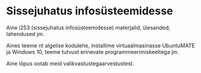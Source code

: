 # Sissejuhatus infosüsteemidesse

Aine i253 (sissejuhatus infosüsteemidesse) materjalid, ülesanded, lahendused jm.

Aines teeme nt algelise kodulehe, installime virtuaalmasinasse UbuntuMATE ja Windows 10, teeme tutvust erinevate programmeerimiskeeltega jm.

Aine lõpus ootab meid valikvastustegaarvestustest.
